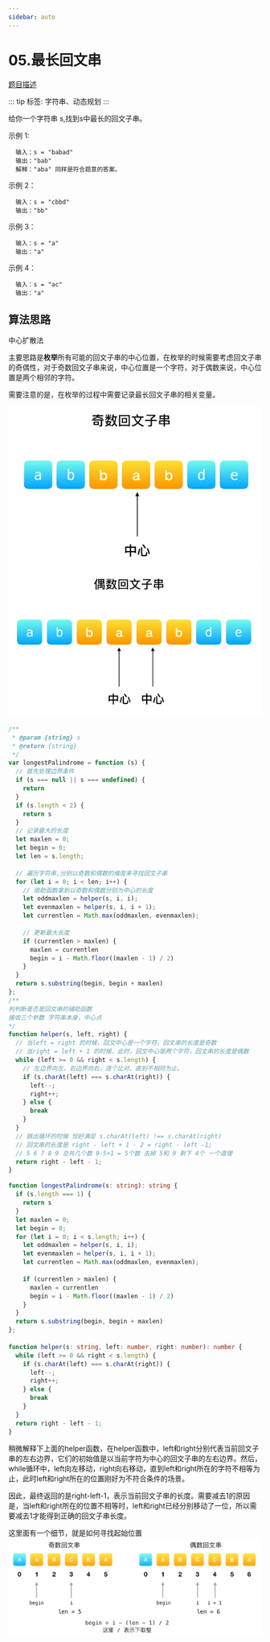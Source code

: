 ```yaml
---
sidebar: auto
---
```


# 05.最长回文串

[题目描述](https://leetcode-cn.com/problems/longest-palindromic-substring/)

::: tip
标签: 字符串、动态规划
:::

给你一个字符串 s,找到s中最长的回文子串。

示例 1:
```
  输入：s = "babad"
  输出："bab"
  解释："aba" 同样是符合题意的答案。
```

示例 2：
```
  输入：s = "cbbd"
  输出："bb"
```

示例 3：
```
  输入：s = "a"
  输出："a"
```

示例 4：
```
  输入：s = "ac"
  输出："a"
```

## 算法思路

中心扩散法

主要思路是**枚举**所有可能的回文子串的中心位置，在枚举的时候需要考虑回文子串的奇偶性，对于奇数回文子串来说，中心位置是一个字符，对于偶数来说，中心位置是两个相邻的字符。

需要注意的是，在枚举的过程中需要记录最长回文子串的相关变量。

![奇数](./../../images/leetcode/05/01.png)
![偶数](./../../images/leetcode/05/02.png)

```js
/**
 * @param {string} s
 * @return {string}
 */
var longestPalindrome = function (s) {
  // 首先处理边界条件
  if (s === null || s === undefined) {
    return
  }
  if (s.length < 2) {
    return s
  }
  // 记录最大的长度
  let maxlen = 0;
  let begin = 0;
  let len = s.length;

  // 遍历字符串,分别以奇数和偶数的维度来寻找回文子串
  for (let i = 0; i < len; i++) {
    // 借助函数拿到以奇数和偶数分别为中心的长度
    let oddmaxlen = helper(s, i, i);
    let evenmaxlen = helper(s, i, i + 1);
    let currentlen = Math.max(oddmaxlen, evenmaxlen);

    // 更新最大长度
    if (currentlen > maxlen) {
      maxlen = currentlen
      begin = i - Math.floor((maxlen - 1) / 2)
    }
  }
  return s.substring(begin, begin + maxlen)
};
/**
判判断是否是回文串的辅助函数
接收三个参数 字符串本身，中心点
*/
function helper(s, left, right) {
  // 当left = right 的时候，回文中心是一个字符，回文串的长度是奇数
  // 当right = left + 1 的时候，此时，回文中心是两个字符，回文串的长度是偶数
  while (left >= 0 && right < s.length) {
    // 左边界向左，右边界向右，逐个比对，直到不相同为止。
    if (s.charAt(left) === s.charAt(right)) {
      left--;
      right++;
    } else {
      break
    }
  }
  // 跳出循环的时候 恰好满足 s.charAt(left) !== s.charAt(right)
  // 回文串的长度是 right - left + 1 - 2 = right - left -1;
  // 5 6 7 8 9 总共几个数 9-5+1 = 5个数 去掉 5和 9 剩下 4个 一个道理
  return right - left - 1;
}
```

```ts
function longestPalindrome(s: string): string {
  if (s.length === 1) {
    return s
  }
  let maxlen = 0;
  let begin = 0;
  for (let i = 0; i < s.length; i++) {
    let oddmaxlen = helper(s, i, i);
    let evenmaxlen = helper(s, i, i + 1);
    let currentlen = Math.max(oddmaxlen, evenmaxlen);

    if (currentlen > maxlen) {
      maxlen = currentlen
      begin = i - Math.floor((maxlen - 1) / 2)
    }
  }
  return s.substring(begin, begin + maxlen)
};

function helper(s: string, left: number, right: number): number {
  while (left >= 0 && right < s.length) {
    if (s.charAt(left) === s.charAt(right)) {
      left--;
      right++;
    } else {
      break
    }
  }
  return right - left - 1;
}
```
稍微解释下上面的helper函数，在helper函数中，left和right分别代表当前回文子串的左右边界，它们的初始值是以当前字符为中心的回文子串的左右边界。然后，while循环中，left向左移动，right向右移动，直到left和right所在的字符不相等为止，此时left和right所在的位置刚好为不符合条件的场景。

因此，最终返回的是right-left-1，表示当前回文子串的长度。需要减去1的原因是，当left和right所在的位置不相等时，left和right已经分别移动了一位，所以需要减去1才能得到正确的回文子串长度。


这里面有一个细节，就是如何寻找起始位置
![寻找下标](./../../images/leetcode/05/03.png)
